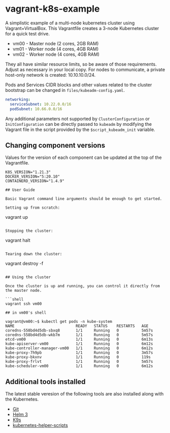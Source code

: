 # vagrant-k8s-example

A simplistic example of a multi-node kubernetes cluster using Vagrant+VirtualBox. This Vagrantfile creates a 3-node Kubernetes cluster for a quick test drive.

* vm00 - Master node (2 cores, 2GB RAM)
* vm01 - Worker node (4 cores, 4GB RAM)
* vm02 - Worker node (4 cores, 4GB RAM)

They all have similar resource limits, so be aware of those requirements. Adjust as necessary in your local copy. For nodes to communicate, a private host-only network is created: 10.10.10.0/24.

Pods and Services CIDR blocks and other values related to the cluster bootstrap can be changed in `files/kubeadm-config.yaml`.

```yaml
networking:
  serviceSubnet: 10.22.0.0/16
  podSubnet: 10.66.0.0/16
```

Any additional parameters not supported by `ClusterConfiguration` or `InitConfiguration` can be directly passed to `kubeadm` by modifying the Vagrant file in the script provided by the `$script_kubeadm_init` variable.

## Changing component versions

Values for the version of each component can be updated at the top of the Vagrantfile.

```Vagrantfile
K8S_VERSION="1.21.3"
DOCKER_VERSION="5:20.10"
CONTAINERD_VERSION="1.4.9"

## User Guide

Basic Vagrant command line arguments should be enough to get started.

Setting up from scratch:

```
vagrant up
```

Stopping the cluster:

```
vagrant halt
```

Tearing down the cluster:

```
vagrant destroy -f
```

## Using the cluster

Once the cluster is up and running, you can control it directly from the master node.

```shell
vagrant ssh vm00

## in vm00's shell

vagrant@vm00:~$ kubectl get pods -n kube-system
NAME                           READY   STATUS    RESTARTS   AGE
coredns-558bd4d5db-sbxq8       1/1     Running   0          5m57s
coredns-558bd4d5db-wkb7m       1/1     Running   0          5m57s
etcd-vm00                      1/1     Running   0          6m13s
kube-apiserver-vm00            1/1     Running   0          6m12s
kube-controller-manager-vm00   1/1     Running   0          6m12s
kube-proxy-7h9pb               1/1     Running   0          3m57s
kube-proxy-bkxnv               1/1     Running   0          119s
kube-proxy-frlvt               1/1     Running   0          5m57s
kube-scheduler-vm00            1/1     Running   0          6m12s
```

## Additional tools installed

The latest stable veresion of the following tools are also installed along with the Kubernetes.

* [Git](https://git-scm.com/)
* [Helm 3](https://helm.sh/docs/)
* [K9s](https://k9scli.io/)
* [kubernetes-helper-scripts](https://github.com/juliohm1978/kubernetes-helper-scripts)
